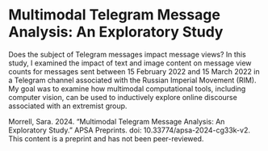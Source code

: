 # Multimodal Telegram Message Analysis: An Exploratory Study

Does the subject of Telegram messages impact message views? In this study, I examined the impact of text and image content on message view counts for messages sent between 15 February 2022 and 15 March 2022 in a Telegram channel associated with the Russian Imperial Movement (RIM). My goal was to examine how multimodal computational tools, including computer vision, can be used to inductively explore online discourse associated with an extremist group.

Morrell, Sara. 2024. “Multimodal Telegram Message Analysis: An Exploratory Study.” APSA Preprints. doi: 10.33774/apsa-2024-cg33k-v2. This content is a preprint and has not been peer-reviewed.
